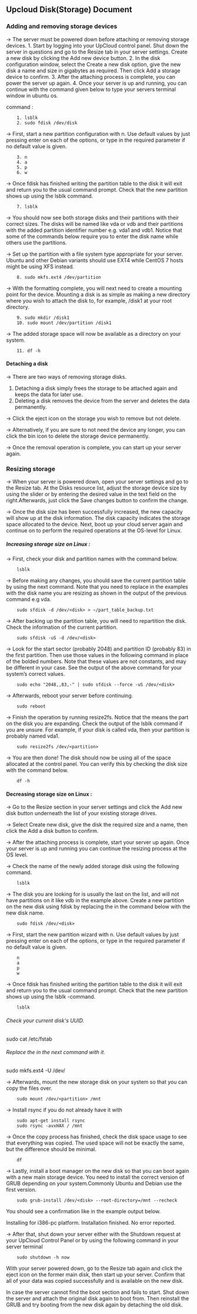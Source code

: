 ## 							Upcloud Disk(Storage) Document



### Adding and removing storage devices

-> The server must be powered down before attaching or removing storage devices.
		1. Start by logging into your UpCloud control panel. Shut down the server in questions and go to the Resize tab in your server settings. Create a new disk by clicking the Add new device button.
		2. In the disk configuration window, select the Create a new disk option, give the new disk a name and size in gigabytes as required. Then click Add a storage device to confirm.
		3. After the attaching process is complete, you can power the server up again.
		4. Once your server is up and running, you can continue with the command given below to type your servers terminal window in ubuntu os.

command :
		
		1. lsblk	
		2. sudo fdisk /dev/disk

-> First, start a new partition configuration with n. Use default values by just pressing enter on each of the options, or type in the required parameter if no default value is given.

		3. n
		4. a
		5. p
		6. w

-> Once fdisk has finished writing the partition table to the disk it will exit and return you to the usual command prompt. Check that the new partition shows up using the lsblk command.

		7. lsblk

-> You should now see both storage disks and their partitions with their correct sizes. The disks will be named like vda or vdb and their partitions with the added partition identifier number e.g. vda1 and vdb1. Notice that some of the commands below require you to enter the disk name while others use the partitions.

-> Set up the partition with a file system type appropriate for your server. Ubuntu and other Debian variants should use EXT4 while CentOS 7 hosts might be using XFS instead.

		8. sudo mkfs.ext4 /dev/partition  

-> With the formatting complete, you will next need to create a mounting point for the device.
Mounting a disk is as simple as making a new directory where you wish to attach the disk to, for example, /disk1 at your root directory.

		9. sudo mkdir /disk1
		10. sudo mount /dev/partition /disk1

-> The added storage space will now be available as a directory on your system.

		11. df -h

#### Detaching a disk

-> There are two ways of removing storage disks.

1. Detaching a disk simply frees the storage to be attached again and keeps the data for later use.
2. Deleting a disk removes the device from the server and deletes the data permanently.

-> Click the eject icon on the storage you wish to remove but not delete.

-> Alternatively, if you are sure to not need the device any longer, you can click the bin icon to delete the storage device permanently.

-> Once the removal operation is complete, you can start up your server again.

### Resizing storage

-> When your server is powered down, open your server settings and go to the Resize tab. At the Disks resource list, adjust the storage device size by using the slider or by entering the desired value in the text field on the right.Afterwards, just click the Save changes button to confirm the change.

-> Once the disk size has been successfully increased, the new capacity will show up at the disk information. The disk capacity indicates the storage space allocated to the device. Next, boot up your cloud server again and continue on to perform the required operations at the OS-level for Linux.

##### Increasing storage size on Linux :

-> First, check your disk and partition names with the command below.

		lsblk

-> Before making any changes, you should save the current partition table by using the next command. Note that you need to replace <disk> in the examples with the disk name you are resizing as shown in the output of the previous command e.g vda.

		sudo sfdisk -d /dev/<disk> > ~/part_table_backup.txt
	
-> After backing up the partition table, you will need to repartition the disk. Check the information of the current partition.

		sudo sfdisk -uS -d /dev/<disk>

-> Look for the start sector (probably 2048) and partition ID (probably 83) in the first partition. Then use those values in the following command in place of the bolded numbers. Note that these values are not constants, and may be different in your case. See the output of the above command for your system’s correct values.

		sudo echo "2048,,83,-" | sudo sfdisk --force -uS /dev/<disk>

-> Afterwards, reboot your server before continuing.

		sudo reboot

-> Finish the operation by running resize2fs. Notice that the <partition> means the part on the disk you are expanding. Check the output of the lsblk command if you are unsure. For example, if your disk is called vda, then your partition is probably named vda1.

		sudo resize2fs /dev/<partition>

-> You are then done! The disk should now be using all of the space allocated at the control panel. You can verify this by checking the disk size with the command below.

		df -h
		
#### Decreasing storage size on Linux :

-> Go to the Resize section in your server settings and click the Add new disk button underneath the list of your existing storage drives.

-> Select Create new disk, give the disk the required size and a name, then click the Add a disk button to confirm.

-> After the attaching process is complete, start your server up again. Once your server is up and running you can continue the resizing process at the OS level.

-> Check the name of the newly added storage disk using the following command.

		lsblk
		
-> The disk you are looking for is usually the last on the list, and will not have partitions on it like vdb in the example above. Create a new partition on the new disk using fdisk by replacing the <disk> in the command below with the new disk name.

		sudo fdisk /dev/<disk>
		
-> First, start the new partition wizard with n. Use default values by just pressing enter on each of the options, or type in the required parameter if no default value is given.

		n
		a
		p
		w
		
-> Once fdisk has finished writing the partition table to the disk it will exit and return you to the usual command prompt. Check that the new partition shows up using the lsblk -command.

		lsblk

###### Check your current disk's UUID.

sudo cat /etc/fstab

###### Replace the <UUID> in the next command with it.

sudo mkfs.ext4 -U <UUID> /dev/<partition>
	
-> Afterwards, mount the new storage disk on your system so that you can copy the files over.

		sudo mount /dev/<partition> /mnt
		
-> Install rsync if you do not already have it with

		sudo apt-get install rsync
		sudo rsync -avxHAX / /mnt

-> Once the copy process has finished, check the disk space usage to see that everything was copied. The used space will not be exactly the same, but the difference should be minimal.

		df 
		
-> Lastly, install a boot manager on the new disk so that you can boot again with a new main storage device. You need to install the correct version of GRUB depending on your system.Commonly Ubuntu and Debian use the first version.

		sudo grub-install /dev/<disk> --root-directory=/mnt --recheck

You should see a confirmation like in the example output below.

Installing for i386-pc platform.
Installation finished. No error reported.

-> After that, shut down your server either with the Shutdown request at your UpCloud Control Panel or by using the following command in your server terminal

		sudo shutdown -h now
		

With your server powered down, go to the Resize tab again and click the eject icon on the former main disk, then start up your server. Confirm that all of your data was copied successfully and is available on the new disk.

In case the server cannot find the boot section and fails to start. Shut down the server and attach the original disk again to boot from. Then reinstall the GRUB and try booting from the new disk again by detaching the old disk.
